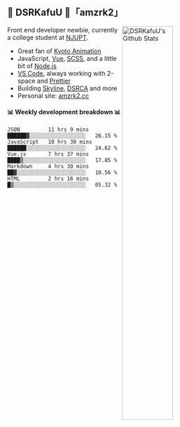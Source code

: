 ## 🍥 DSRKafuU 🍥「amzrk2」

<img align="right" alt="DSRKafuU's Github Stats" width="48%" src="https://github-readme-stats.vercel.app/api?username=amzrk2&count_private=true&show_icons=true&title_color=7793cc&icon_color=7793cc&text_color=595858&bg_color=ffffff" />

Front end developer newbie, currently a college student at [NJUPT](https://www.njupt.edu.cn/).

- Great fan of [Kyoto Animation](https://www.kyotoanimation.co.jp/)
- JavaScript, [Vue](https://vuejs.org/), [SCSS](https://sass-lang.com/), and a little bit of [Node.js](https://nodejs.org/)
- [VS Code](https://code.visualstudio.com), always working with 2-space and [Prettier](https://prettier.io/)
- Building [Skyline](https://github.com/amzrk2/skyline-overlay), [DSRCA](https://github.com/amzrk2/dsrca) and more
- Personal site: [amzrk2.cc](https://amzrk2.cc/)

#### :bar_chart: Weekly development breakdown :bar_chart:

<!--START_SECTION:waka-->
```text
JSON         11 hrs 9 mins   ██████▓░░░░░░░░░░░░░░░░░░   26.15 % 
JavaScript   10 hrs 30 mins  ██████░░░░░░░░░░░░░░░░░░░   24.62 % 
Vue.js       7 hrs 37 mins   ████▒░░░░░░░░░░░░░░░░░░░░   17.85 % 
Markdown     4 hrs 30 mins   ██▓░░░░░░░░░░░░░░░░░░░░░░   10.56 % 
HTML         2 hrs 16 mins   █▒░░░░░░░░░░░░░░░░░░░░░░░   05.32 % 
```
<!--END_SECTION:waka-->
